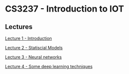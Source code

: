 
# CS3237 - Introduction to IOT

## Lectures
[Lecture 1 - Introduction]({{site.baseurl}}/2020-08-12-cs3237-lecture-1-introduction/)

[Lecture 2 - Statiscial Models]({{site.baseurl}}/2020-08-19-cs3237-lecture-2-statistical-methods/)

[Lecture 3 - Neural networks]({{site.baseurl}}/2020-08-26-cs3237-lecture-3-neural-networks)

[Lecture 4 - Some deep learning techniques]({{site.baseurl}}/2020-09-02-cs3237-lecture-4-some-deep-learning-techniques)
